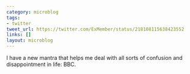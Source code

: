 ```yaml
---
category: microblog
tags:
- twitter
tweet_url: https://twitter.com/ExMember/status/218108115638423552
links: []
layout: microblog
---
```

I have a new mantra that helps me deal with all sorts of confusion and disappointment in life: BBC.
